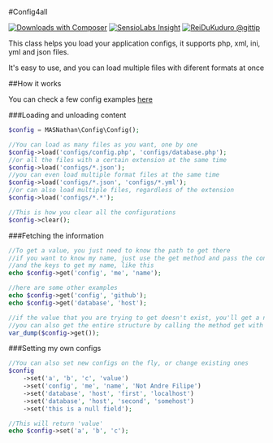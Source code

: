 #Config4all

[![Downloads with Composer](https://poser.pugx.org/masnathan/config4all/downloads.png)](https://packagist.org/packages/masnathan/config4all)
[![SensioLabs Insight](https://insight.sensiolabs.com/projects/039f5b95-8883-4342-9695-8f86d58fef09/mini.png)](https://insight.sensiolabs.com/projects/039f5b95-8883-4342-9695-8f86d58fef09)
[![ReiDuKuduro @gittip](http://bottlepy.org/docs/dev/_static/Gittip.png)](https://www.gittip.com/ReiDuKuduro/)

This class helps you load your application configs, it supports php, xml, ini, yml and json files.

It's easy to use, and you can load multiple files with diferent formats at once

##How it works

You can check a few config examples [here](tests/configs) 

###Loading and unloading content

```php
$config = MASNathan\Config\Config();

//You can load as many files as you want, one by one
$config->load('configs/config.php', 'configs/database.php');
//or all the files with a certain extension at the same time
$config->load('configs/*.json');
//you can even load multiple format files at the same time
$config->load('configs/*.json', 'configs/*.yml');
//or can also load multiple files, regardless of the extension
$config->load('configs/*.*');

//This is how you clear all the configurations
$config->clear();
```

###Fetching the information
```php
//To get a value, you just need to know the path to get there
//if you want to know my name, just use the get method and pass the configuration file name
//and the keys to get my name, like this
echo $config->get('config', 'me', 'name');

//here are some other examples
echo $config->get('config', 'github');
echo $config->get('database', 'host');

//if the value that you are trying to get doesn't exist, you'll get a null
//you can also get the entire structure by calling the method get with no arguments
var_dump($config->get());
```

###Setting my own configs
```php
//You can also set new configs on the fly, or change existing ones
$config
	->set('a', 'b', 'c', 'value')
	->set('config', 'me', 'name', 'Not Andre Filipe')
	->set('database', 'host', 'first', 'localhost')
	->set('database', 'host', 'second', 'somehost')
	->set('this is a null field');

//This will return 'value'
echo $config->set('a', 'b', 'c');
```